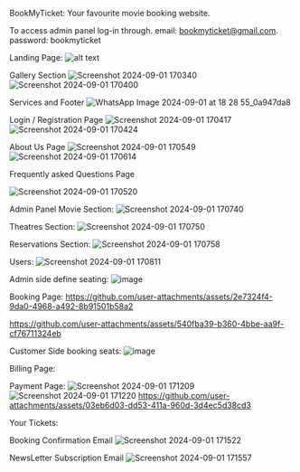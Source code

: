 BookMyTicket: Your favourite movie booking website.

To access admin panel log-in through.
email: bookmyticket@gmail.com.
password: bookmyticket

Landing Page:
                            ![alt text](https://github.com/user-attachments/assets/8c2d334d-7830-4c91-8360-1ebd3950cc33)
                                            


  





  Gallery Section
  ![Screenshot 2024-09-01 170340](https://github.com/user-attachments/assets/9a38e9bd-fc4a-4a44-8f99-f35b8e6bb927)
  ![Screenshot 2024-09-01 170400](https://github.com/user-attachments/assets/ef505ccb-f371-412e-b36b-757de384e573)





Services and Footer
![WhatsApp Image 2024-09-01 at 18 28 55_0a947da8](https://github.com/user-attachments/assets/561738cd-195e-4e93-8b66-b5ecb1ee97f3)


  Login / Registration Page
    ![Screenshot 2024-09-01 170417](https://github.com/user-attachments/assets/1717d395-a671-4c62-83a5-e9353ffc88b2)
  ![Screenshot 2024-09-01 170424](https://github.com/user-attachments/assets/73e78266-7230-4454-9f2e-f651aeb6eda0)
  






  About Us Page 
    ![Screenshot 2024-09-01 170549](https://github.com/user-attachments/assets/34e9203f-2eba-4291-ba9f-7bbd58554451)
  ![Screenshot 2024-09-01 170614](https://github.com/user-attachments/assets/02a72eff-676f-4c86-b418-6f798e7274c8)

  




  Frequently asked Questions Page


  ![Screenshot 2024-09-01 170520](https://github.com/user-attachments/assets/672ca5d6-8610-4e97-aedb-79c202aa1c5d)





  Admin Panel
  Movie Section:
  ![Screenshot 2024-09-01 170740](https://github.com/user-attachments/assets/9e7d3ad4-c52a-474b-997c-34c0c42cfbfb)




  Theatres Section:
![Screenshot 2024-09-01 170750](https://github.com/user-attachments/assets/1eb3a9b1-1c1b-4270-93fb-68de187de95a)


  Reservations Section:
![Screenshot 2024-09-01 170758](https://github.com/user-attachments/assets/810d433b-3284-45c3-a4af-c5d74409688e)


  Users:
![Screenshot 2024-09-01 170811](https://github.com/user-attachments/assets/9ec92299-81ba-4f8d-bc32-41e05ec60f53)

Admin side define seating:
![image](https://github.com/user-attachments/assets/6f1f9efb-db79-4e9f-8f33-8794eddbaf58)


  Booking Page:
https://github.com/user-attachments/assets/2e7324f4-9da0-4968-a492-8b91501b58a2

https://github.com/user-attachments/assets/540fba39-b360-4bbe-aa9f-cf76711324eb


  

  
Customer Side booking seats:
![image](https://github.com/user-attachments/assets/f24b0825-28b4-4f39-bbc0-8a5e5f281562)



Billing Page:


Payment Page:
![Screenshot 2024-09-01 171209](https://github.com/user-attachments/assets/e2de43a4-a00d-4c49-bc3f-b8c21d23432c)
![Screenshot 2024-09-01 171220](https://github.com/user-attachments/assets/44d13c6c-0902-4120-a7c8-0e8b0b410752)
https://github.com/user-attachments/assets/03eb6d03-dd53-411a-960d-3d4ec5d38cd3

Your Tickets:


Booking Confirmation Email
![Screenshot 2024-09-01 171522](https://github.com/user-attachments/assets/6b801578-7334-4113-a508-77398015008b)

NewsLetter Subscription Email
![Screenshot 2024-09-01 171557](https://github.com/user-attachments/assets/1afea266-1896-4b59-b248-8164464e7531)
